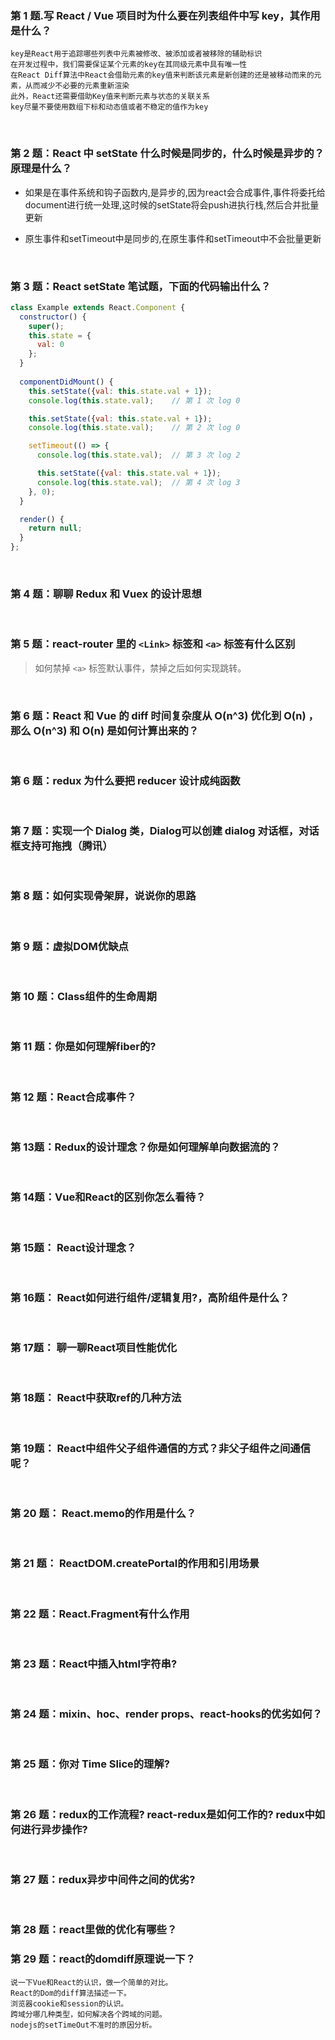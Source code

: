 ### 第 1 题.写 React / Vue 项目时为什么要在列表组件中写 key，其作用是什么？

```
key是React用于追踪哪些列表中元素被修改、被添加或者被移除的辅助标识
在开发过程中，我们需要保证某个元素的key在其同级元素中具有唯一性
在React Diff算法中React会借助元素的key值来判断该元素是新创建的还是被移动而来的元素，从而减少不必要的元素重新渲染
此外，React还需要借助Key值来判断元素与状态的关联关系
key尽量不要使用数组下标和动态值或者不稳定的值作为key
```

<br/>

### 第 2 题：React 中 setState 什么时候是同步的，什么时候是异步的？原理是什么？

- 如果是在事件系统和钩子函数内,是异步的,因为react会合成事件,事件将委托给document进行统一处理,这时候的setState将会push进执行栈,然后合并批量更新

- 原生事件和setTimeout中是同步的,在原生事件和setTimeout中不会批量更新

<br/>


### 第 3 题：React setState 笔试题，下面的代码输出什么？

```js
class Example extends React.Component {
  constructor() {
    super();
    this.state = {
      val: 0
    };
  }
  
  componentDidMount() {
    this.setState({val: this.state.val + 1});
    console.log(this.state.val);    // 第 1 次 log 0 

    this.setState({val: this.state.val + 1});
    console.log(this.state.val);    // 第 2 次 log 0

    setTimeout(() => {
      console.log(this.state.val);  // 第 3 次 log 2

      this.setState({val: this.state.val + 1});
      console.log(this.state.val);  // 第 4 次 log 3
    }, 0);
  }

  render() {
    return null;
  }
};
```


<br/>






### 第 4 题：聊聊 Redux 和 Vuex 的设计思想


<br/>

### 第 5 题：react-router 里的 `<Link>` 标签和 `<a>` 标签有什么区别

> 如何禁掉 `<a>` 标签默认事件，禁掉之后如何实现跳转。


<br/>



### 第 6 题：React 和 Vue 的 diff 时间复杂度从 O(n^3) 优化到 O(n) ，那么 O(n^3) 和 O(n) 是如何计算出来的？



<br/>

### 第 6 题：redux 为什么要把 reducer 设计成纯函数



<br/>


### 第 7 题：实现一个 Dialog 类，Dialog可以创建 dialog 对话框，对话框支持可拖拽（腾讯）


<br/>

### 第 8 题：如何实现骨架屏，说说你的思路


<br/>


### 第 9 题：虚拟DOM优缺点

<br/>


###  第 10 题：Class组件的生命周期

<br/>


###  第 11 题：你是如何理解fiber的?

<br/>


###  第 12 题：React合成事件？

<br/>


### 第 13题：Redux的设计理念？你是如何理解单向数据流的？

<br/>


### 第 14题：Vue和React的区别你怎么看待？



<br/>

### 第 15题： React设计理念？



<br/>


### 第 16题： React如何进行组件/逻辑复用?，高阶组件是什么？



<br/>


### 第 17题： 聊一聊React项目性能优化


<br/>


### 第 18题： React中获取ref的几种方法


<br/>


### 第 19题： React中组件父子组件通信的方式？非父子组件之间通信呢？


<br/>



### 第 20 题： React.memo的作用是什么？


<br/>

### 第 21 题： ReactDOM.createPortal的作用和引用场景


<br/>


### 第 22 题：React.Fragment有什么作用


<br/>


### 第 23 题：React中插入html字符串?


<br/>


### 第 24 题：mixin、hoc、render props、react-hooks的优劣如何？


<br/>

### 第 25 题：你对 Time Slice的理解?


<br/>


### 第 26 题：redux的工作流程? react-redux是如何工作的? redux中如何进行异步操作?

<br/>

### 第 27 题：redux异步中间件之间的优劣?


<br/>

### 第 28 题：react里做的优化有哪些？
### 第 29 题：react的domdiff原理说一下？

```
说一下Vue和React的认识，做一个简单的对比。
React的Dom的diff算法描述一下。
浏览器cookie和session的认识。
跨域分哪几种类型，如何解决各个跨域的问题。
nodejs的setTimeOut不准时的原因分析。

```